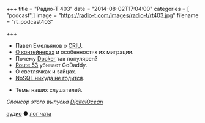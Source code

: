 +++
title = "Радио-Т 403"
date = "2014-08-02T17:04:00"
categories = [ "podcast",]
image = "https://radio-t.com/images/radio-t/rt403.jpg"
filename = "rt_podcast403"

+++

* Павел Емельянов о [CRIU](http://criu.org/Main_Page).
* [О контейнерах](http://www.opennet.ru/opennews/art.shtml?num=40126) и особенностях их миграции.
* Почему [Docker](https://www.docker.com) так популярен?
* [Route 53](http://docs.aws.amazon.com/Route53/latest/DeveloperGuide/registrar.html) убивает GoDaddy.
* О светлячках и зайцах.
* [NoSQL никуда не годится](http://www.itworld.com/big-data/428717/nosql-no-go-once-again).
- Темы наших слушателей.

_Спонсор этого выпуска [DigitalOcean](https://www.digitalocean.com)_

[аудио](http://cdn.radio-t.com/rt_podcast403.mp3) ● [лог чата](http://chat.radio-t.com/logs/radio-t-403.html)
<audio src="http://cdn.radio-t.com/rt_podcast403.mp3" preload="none"></audio>